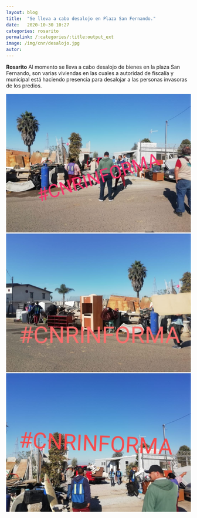 ```yaml
---
layout: blog
title:  "Se lleva a cabo desalojo en Plaza San Fernando."
date:   2020-10-30 10:27  
categories: rosarito
permalink: /:categories/:title:output_ext
image: /img/cnr/desalojo.jpg
autor: 
---
```


 
**Rosarito** 
Al momento se lleva a cabo desalojo de bienes en la plaza San Fernando, son varias viviendas en las cuales a autoridad de fiscalía y municipal está haciendo presencia para desalojar a las personas invasoras de los predios.

<div id="carouselExampleSlidesOnly" class="carousel slide" data-ride="carousel">
  <div class="carousel-inner">
    <div class="carousel-item active">
       <img class="d-block w-100" src="/img/cnr/desalojo.jpg" loading="lazy"  alt="Transito Vehicular">
    </div>
    <div class="carousel-item">
      <img class="d-block w-100" src="/img/cnr/desalojo-2.jpg" loading="lazy"  alt="Ayuntamiento">
    </div>
     <div class="carousel-item">
      <img class="d-block w-100" src="/img/cnr/desalojo-3.jpg" loading="lazy"  alt="Calle Valle Imperial">
    </div>
  </div>
</div>